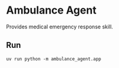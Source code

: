 # Ambulance Agent

Provides medical emergency response skill.

## Run
```
uv run python -m ambulance_agent.app
```
